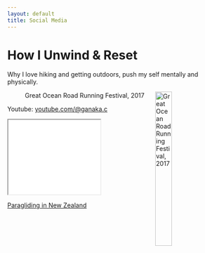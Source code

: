 ```yaml
---
layout: default
title: Social Media
---
```

<!--
<div id="connect">
  <h1 class="pageTitle">Let's Connect</h1>
  <div class="contactContent">
    <p class="intro">You are here because we have mutual interests and goals, let's connect and stay in touch.</p>
   
  </div>
  <dl>
  <dl {display: grid; grid-template-columns: max-content auto;}>
  <dt>Linkedin: <a href="https://www.linkedin.com/in/ganaka-chandrakumara/" target="_blank"> linkedin/ganaka-chandrakumara/</a> </dt>
  <dt>Email: <a href="mailto:{{ganaka.c@gmail.com}}" target="_blank"> ganaka.c@gmail.com </a> </dt>
  <dt>Medium: <a href="https://medium.com/@ganaka.c" target="_blank"> medium.com/@ganaka.c </a> </dt>
  <dt>Youtube: <a href="https://www.youtube.com/@ganaka.c" target="_blank"> youtube.com/@ganaka.c </a> </dt>
  </dl>
</div>
-->
<div class="post">
  <h1 class="pageTitle">How I Unwind & Reset</h1>
  <div>
    <div class="contactContent">
	<p class="intro">Why I love hiking and getting outdoors, push my self mentally and physically.</p>
    </div>
    <figure>
	<img src="{{ '/assets/img/Ganaka_Run.png' | relative_url }}" alt="Great Ocean Road Running Festival, 2017" style="height: 30%; width:30%;" align="right">
	<figcaption>Great Ocean Road Running Festival, 2017</figcaption>
    </figure>
  </div>	
</div>

Youtube: <a href="https://www.youtube.com/@ganaka.c" target="_blank"> youtube.com/@ganaka.c </a> 

<iframe width="210" height="170" src="[https://www.youtube.com/embed/tgbNymZ7vqY](https://youtu.be/T8oxq5_zj9Q)">
</iframe>

<a href="https://youtu.be/T8oxq5_zj9Q" target="_blank"> Paragliding in New Zealand </a>
